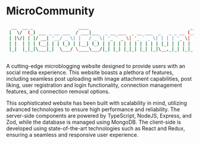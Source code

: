 # MicroCommunity

```bash
  __  __ _                 ____                                      _ _
 |  \/  (_) ___ _ __ ___  / ___|___  _ __ ___  _ __ ___  _   _ _ __ (_) |_ _   _
 | |\/| | |/ __| '__/ _ \| |   / _ \| '_ ` _ \| '_ ` _ \| | | | '_ \| | __| | | |
 | |  | | | (__| | | (_) | |__| (_) | | | | | | | | | | | |_| | | | | | |_| |_| |
 |_|  |_|_|\___|_|  \___/ \____\___/|_| |_| |_|_| |_| |_|\__,_|_| |_|_|\__|\__, |
                                                                           |___/
```

A cutting-edge microblogging website designed to provide users with an social media experience. This website boasts a plethora of features, including seamless post uploading with image attachment capabilities, post liking, user registration and login functionality, connection management features, and connection removal options.

This sophisticated website has been built with scalability in mind, utilizing advanced technologies to ensure high performance and reliability. The server-side components are powered by TypeScript, NodeJS, Express, and Zod, while the database is managed using MongoDB. The client-side is developed using state-of-the-art technologies such as React and Redux, ensuring a seamless and responsive user experience.
